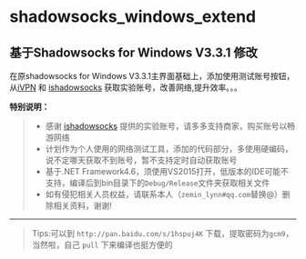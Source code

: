 # shadowsocks_windows_extend

## 基于Shadowsocks for Windows V3.3.1 修改



在原shadowsocks for Windows V3.3.1主界面基础上，添加使用测试账号按钮，从[iVPN] 和 [ishadowsocks] 获取实验账号，改善网络,提升效率。。。

**特别说明：**

> * 感谢 [ishadowsocks] 提供的实验账号，请多多支持商家，购买账号以畅游网络
> * 计划作为个人使用的网络测试工具，添加的代码部分，多使用硬编码，说不定哪天获取不到账号，暂不支持定时自动获取账号
> * 基于.NET Framework4.6，须使用VS2015打开，低版本的IDE可能不支持，编译后到bin目录下的`Debug/Release`文件夹获取相关文件
> * 如有侵犯相关人员权益，请联系本人（`zemin_lynn#qq.com`替换@）删除相关资料，谢谢!


----------------------
> Tips:可以到 `http://pan.baidu.com/s/1hspuj4K` 下载，提取密码为`gcm9`，当然啦，自己 `pull` 下来编译也挺方便的  

[iVPN]:			http://www.ifanqiang.cn/#free
[ishadowsocks]:			http://www.ishadowsocks.org
